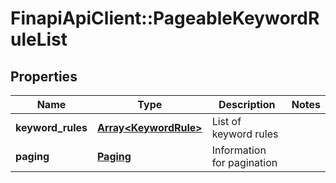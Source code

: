# FinapiApiClient::PageableKeywordRuleList

## Properties
Name | Type | Description | Notes
------------ | ------------- | ------------- | -------------
**keyword_rules** | [**Array&lt;KeywordRule&gt;**](KeywordRule.md) | List of keyword rules | 
**paging** | [**Paging**](Paging.md) | Information for pagination | 


